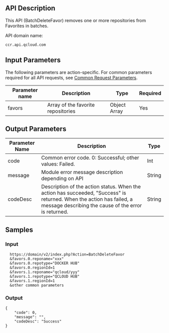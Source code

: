 ## API Description

This API (BatchDeleteFavor) removes one or more repositories from Favorites in batches. 

API domain name:
```
ccr.api.qcloud.com
```

## Input Parameters

The following parameters are action-specific. For common parameters required for all API requests, see [Common Request Parameters](https://intl.cloud.tencent.com/document/api/457/9463).

| Parameter name | Description | Type | Required |
| -------- | ---------------- | ------------ | ---- |
| favors | Array of the favorite repositories | Object Array | Yes |

## Output Parameters

| Parameter Name | Description | Type |
| -------- | ------------------------------------------------------------ | ------ |
| code | Common error code. 0: Successful; other values: Failed. | Int |
| message | Module error message description depending on API | String |
| codeDesc | Description of the action status. When the action has succeeded, "Success" is returned. When the action has failed, a message describing the cause of the error is returned. | String |



## Samples

### Input

```
  https://domain/v2/index.php?Action=BatchDeleteFavor
  &favors.0.reponame="xxx"
  &favors.0.repotype="DOCKER HUB"
  &favors.0.regionId=1
  &favors.1.reponame="qcloud/yyy"
  &favors.1.repotype="QCLOUD HUB"
  &favors.1.regionId=1
  &other common parameters
```

### Output

```
{
    "code": 0,
    "message": "",
    "codeDesc": "Success"
}
```
